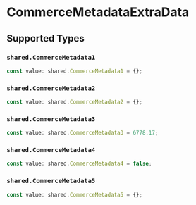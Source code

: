 # CommerceMetadataExtraData


## Supported Types

### `shared.CommerceMetadata1`

```typescript
const value: shared.CommerceMetadata1 = {};
```

### `shared.CommerceMetadata2`

```typescript
const value: shared.CommerceMetadata2 = {};
```

### `shared.CommerceMetadata3`

```typescript
const value: shared.CommerceMetadata3 = 6778.17;
```

### `shared.CommerceMetadata4`

```typescript
const value: shared.CommerceMetadata4 = false;
```

### `shared.CommerceMetadata5`

```typescript
const value: shared.CommerceMetadata5 = {};
```


